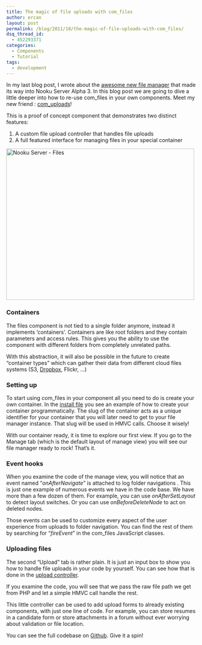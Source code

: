 ```yaml
---
title: The magic of file uploads with com_files
author: ercan
layout: post
permalink: /blog/2011/10/the-magic-of-file-uploads-with-com_files/
dsq_thread_id:
  - 452293371
categories:
  - Components
  - Tutorial
tags:
  - development
---
```

In my last blog post, I wrote about the [awesome new file manager][1] that made its way into Nooku Server Alpha 3. In this blog post we are going to dive a little deeper into how to re-use com_files in your own components. Meet my new friend : [com_uploads][2]!

This is a proof of concept component that demonstrates two distinct features:

1. A custom file upload controller that handles file uploads  
2. A full featured interface for managing files in your special container

[<img src="http://farm7.static.flickr.com/6224/6278348004_06cd5c7d30.jpg" alt="Nooku Server - Files" width="500" height="402" />][3]  
<!--more-->

<h3 dir="ltr">
  Containers
</h3>

The files component is not tied to a single folder anymore, instead it implements ‘containers’. Containers are like root folders and they contain parameters and access rules. This gives you the ability to use the component with different folders from completely unrelated paths.

With this abstraction, it will also be possible in the future to create &#8220;container types&#8221; which can gather their data from different cloud files systems (S3, [Dropbox][4], Flickr, …)

<h3 dir="ltr">
  Setting up
</h3>

To start using com_files in your component all you need to do is create your own container. In the [install file][5] you see an example of how to create your container programmatically. The slug of the container acts as a unique identifier for your container that you will later need to get to your file manager instance. That slug will be used in HMVC calls. Choose it wisely!

With our container ready, it is time to explore our first view. If you go to the Manage tab (which is the default layout of manage view) you will see our file manager ready to rock! That’s it.

<h3 dir="ltr">
  Event hooks
</h3>

When you examine the code of the manage view, you will notice that an event named “*onAfterNavigate*” is attached to log folder navigations . This is just one example of numerous events we have in the code base. We have more than a few dozen of them. For example, you can use *onAfterSetLayout* to detect layout switches. Or you can use *onBeforeDeleteNode* to act on deleted nodes.

Those events can be used to customize every aspect of the user experience from uploads to folder navigation. You can find the rest of them by searching for &#8220;*fireEvent*&#8221; in the com_files JavaScript classes.

<h3 dir="ltr">
  Uploading files
</h3>

The second &#8220;Upload&#8221; tab is rather plain. It is just an input box to show you how to handle file uploads in your code by yourself. You can see how that is done in the [upload controller][6].

If you examine the code, you will see that we pass the raw file path we get from PHP and let a simple HMVC call handle the rest.

This little controller can be used to add upload forms to already existing components, with just one line of code. For example, you can store resumes in a candidate form or store attachments in a forum without ever worrying about validation or file location.

You can see the full codebase on [Github][2]. Give it a spin!

 [1]: http://blog.nooku.org/2011/08/meet-com_files-joomla-file-management-2-0/
 [2]: https://github.com/ercanozkaya/com_uploads
 [3]: http://www.flickr.com/photos/nooku/6278348004/ "Nooku Server - Files by Nooku, on Flickr"
 [4]: http://www.dropbox.com/
 [5]: about:blank
 [6]: https://github.com/ercanozkaya/com_uploads/blob/master/administrator/components/com_uploads/controllers/upload.php